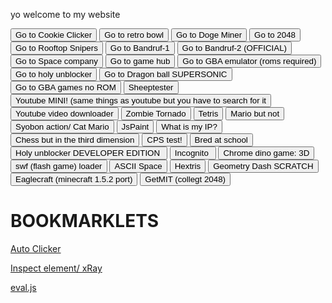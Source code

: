 

<p> yo welcome to my website </p>
<input type="button" onclick="location.href='https://gamedevccj.github.io/Cookie-Clicker-Source-Code';" value="Go to Cookie Clicker" />
<input type="button" onclick="location.href='https://gamedevccj.github.io/retro--bowl/';" value="Go to retro bowl" />
<input type="button" onclick="location.href='https://gamedevccj.github.io/DogeMiner/';" value="Go to Doge Miner" />
<input type="button" onclick="location.href='https://gamedevccj.github.io/2048-1/';" value="Go to 2048" />
<input type="button" onclick="location.href='https://gamedevccj.github.io/rooftopsnipers/';" value="Go to Rooftop Snipers" />
<input type="button" onclick="location.href='https://the-lockpickers.github.io/ECCJ-GAMES/';" value="Go to Bandruf-1" />
<input type="button" onclick="location.href='https://mathsofire.netlify.app/';" value="Go to Bandruf-2 (OFFICIAL)" />
<input type="button" onclick="location.href='https://sparticle999.github.io/SpaceCompany/\';" value="Go to Space company" />
<input type="button" onclick="location.href='http://legends.github.io/gxmehub/gxmes/';" value="Go to game hub" />
<input type="button" onclick="location.href='https://taisel.github.io/GameBoy-Online/';" value="Go to GBA emulator (roms required)" />
<input type="button" onclick="location.href='https://rmehy1.sse.codesandbox.io/?q#';" value="Go to holy unblocker" />
<input type="button" onclick="location.href='http://https://rmehy1.sse.codesandbox.io/service/hvtrs8%2F-eounavopgcmgs%2Collkng%2Feaoeq%2Febc%2Ffrcgmn%2Fbcln-x-qurep-qolia-uaprkops';" value="Go to Dragon ball SUPERSONIC" />
<input type="button" onclick="location.href='https://rmehy1.sse.codesandbox.io/service/hvtrs8%2F-tjealcsjmcn0.eivhwb%2Cim%2FEBC-Gmwlctmr-';" value="Go to GBA games no ROM" />
<input type="button" onclick="location.href='https://sheeptester.github.io/';" value="Sheeptester" />
<input type="button" onclick="location.href='https://zhen-ytb1.herokuapp.com/';" value="Youtube MINI! (same things as youtube but you have to search for it" />
<input type="button" onclick="location.href='https://youtube-downloader-zhen.herokuapp.com/';" value="Youtube video downloader" />
<input type="button" onclick="location.href='https://gamedevccj.github.io/zomb/';" value="Zombie Tornado" />
<input type="button" onclick="location.href='https://ondras.github.io/custom-tetris/';" value="Tetris" />
<input type="button" onclick="location.href='https://martindrapeau.github.io/backbone-game-engine/super-mario-bros/index.html';" value="Mario but not" />
<input type="button" onclick="location.href='https://syobon.herokuapp.com/main.html';" value="Syobon action/ Cat Mario" />
<input type="button" onclick="location.href='https://gamedevccj.github.io/JSPaint-1/';" value="JsPaint" />
<input type="button" onclick="location.href='https://nabilgames.github.io/whatsmyip/';" value="What is my IP?" />
<input type="button" onclick="location.href='https://nabilgames.github.io/chess/';" value="Chess but in the third dimension" />
<input type="button" onclick="location.href='https://nabilgames.github.io/cps/';" value="CPS test!" />
<input type="button" onclick="location.href='https://pisaucer.github.io/boredhtml/';" value="Bred at school" />
<input type="button" onclick="location.href='https://website-aio.herokuapp.com/';" value="Holy unblocker DEVELOPER EDITION " />
<input type="button" onclick="location.href='https://redben1002.github.io/Hide-this/';" value="Incognito " />
<input type="button" onclick="location.href='https://priler.github.io/dino3d/';" value="Chrome dino game: 3D" />
<input type="button" onclick="location.href='https://ruffle.rs/demo/';" value="swf (flash game) loader" />
<input type="button" onclick="location.href='https://gamedevccj.github.io/gfiles/gfiles/html5/asciispace/';" value="ASCII Space" />
<input type="button" onclick="location.href='https://gamedevccj.github.io/gfiles/gfiles/html5/hextris/';" value="Hextris" />
<input type="button" onclick="location.href='https://gamedevccj.github.io/gfiles/gfiles/html5/geometrydash/';" value="Geometry Dash SCRATCH" />
<input type="button" onclick="location.href='https://claytontdm.github.io/eaglercraft-fork/';" value="Eaglecraft (minecraft 1.5.2 port)" />
<input type="button" onclick="location.href='https://mitchgu.github.io/GetMIT/';" value="GetMIT (collegt 2048)" />


<h1> BOOKMARKLETS </h1>
<p><a href="javascript:(function()%7Bjavascript%3Avar%20DELAY%20%3D%201%3Bvar%20autoClickerStyleElement%20%3D%20document.createElement(%22style%22)%3BautoClickerStyleElement.innerHTML%3D%22*%7Bcursor%3A%20crosshair%20!important%3B%7D%22%3Bdocument.body.appendChild(autoClickerStyleElement)%3Bfunction%20addClicker(e)%20%7Bif(!e.isTrusted)%20%7Breturn%3B%7Dif(e.target.classList.contains(%22auto-clicker-target%22))%20%7Be.target.classList.remove(%22auto-clicker-target%22)%3B%7D%20else%20%7Be.target.classList.add(%22auto-clicker-target%22)%3B%7Ddocument.body.removeChild(autoClickerStyleElement)%3Bdocument.body.removeEventListener(%22click%22%2C%20addClicker)%3Be.preventDefault()%3BautoClick(e.target)%3B%7Dfunction%20autoClick(element)%20%7Bif(element.classList.contains(%22auto-clicker-target%22))%20%7Belement.click()%3BsetTimeout(function()%7B%20autoClick(element)%3B%20%7D%2C%20DELAY)%3B%7D%7Ddocument.body.addEventListener(%22click%22%2C%20addClicker%2C%200)%3B%7D)()%3B">Auto Clicker</a></p>
<p><a href="javascript:(function()%7Bjavascript%3A(function()%7Bvar%20a%3Ddocument.createElement(%22script%22)%3Ba.src%3D%22https%3A%2F%2Fx-ray-goggles.mouse.org%2Fwebxray.js%22%3Ba.className%3D%22webxray%22%3Ba.setAttribute(%22data-lang%22%2C%22en-US%22)%3Ba.setAttribute(%22data-baseuri%22%2C%22https%3A%2F%2Fx-ray-goggles.mouse.org%22)%3Bdocument.body.appendChild(a)%3B%7D())%3B%7D)()%3B">Inspect element/ xRay</a></p>
<p><a href="javascript:var s=document.createElement('script');s.type='text/javascript';s.src='https://sheeptester.github.io/javascripts/eval.js';document.body.appendChild(s);void(0);">eval.js</a></p>
